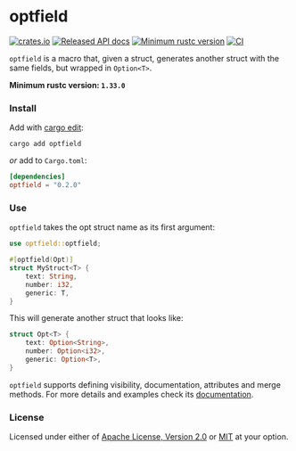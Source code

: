 # optfield

[![crates.io](https://img.shields.io/crates/v/optfield.svg)][crate]
[![Released API docs](https://docs.rs/optfield/badge.svg)][documentation]
[![Minimum rustc version](https://img.shields.io/badge/rustc-1.33%2B-informational)][rustc]
[![CI](https://img.shields.io/github/workflow/status/roignpar/optfield/CI)][ci]

`optfield` is a macro that, given a struct, generates another struct with
the same fields, but wrapped in `Option<T>`.

__Minimum rustc version: `1.33.0`__

### Install

Add with [cargo edit]:
```
cargo add optfield
```

_or_ add to `Cargo.toml`:
```toml
[dependencies]
optfield = "0.2.0"
```

### Use
`optfield` takes the opt struct name as its first argument:
```rust
use optfield::optfield;

#[optfield(Opt)]
struct MyStruct<T> {
    text: String,
    number: i32,
    generic: T,
}
```
This will generate another struct that looks like:
```rust
struct Opt<T> {
    text: Option<String>,
    number: Option<i32>,
    generic: Option<T>,
}
```

`optfield` supports defining visibility, documentation, attributes and merge
methods. For more details and examples check its [documentation].

### License
Licensed under either of [Apache License, Version 2.0](LICENSE-APACHE)
or [MIT](LICENSE-MIT) at your option.

[crate]: https://crates.io/crates/optfield
[documentation]: https://docs.rs/optfield
[rustc]: https://blog.rust-lang.org/2019/02/28/Rust-1.33.0.html
[ci]: https://github.com/roignpar/optfield/actions?query=workflow%3ACI
[cargo edit]: https://github.com/killercup/cargo-edit
